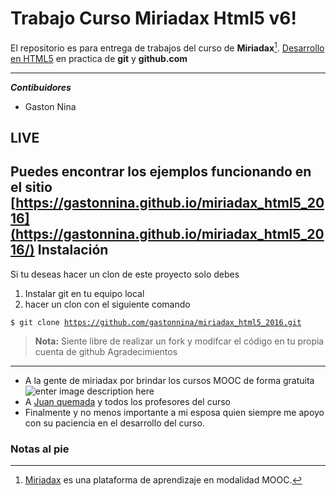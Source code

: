 Trabajo Curso Miriadax Html5 v6!
===================


El repositorio es para entrega de trabajos del curso de  **Miriadax**[^miriadax]. [Desarrollo en HTML5](https://miriadax.net/web/html5mooc) en practica de **git** y **<i class="icon-provider-github"></i> github.com**

----------

***<i class="icon-user"></i>Contibuidores***

 - Gaston Nina

<i class="icon-eye"></i> LIVE
-------------
Puedes encontrar los ejemplos funcionando en el sitio [https://gastonnina.github.io/miriadax_html5_2016](https://gastonnina.github.io/miriadax_html5_2016/)
<i class="icon-download"></i> Instalación
-------------

Si tu deseas hacer un clon de este proyecto solo debes

 1. Instalar git en tu equipo local
 2. hacer un clon con el siguiente comando
 
<code>$ git clone https://github.com/gastonnina/miriadax_html5_2016.git</code>


> **<i class="icon-pencil"></i> Nota:**
> Siente libre de realizar un fork y modifcar el código en tu propia cuenta de github
<i class="icon-users"></i> Agradecimientos 
---------------

 - A la gente de miriadax por brindar los cursos MOOC de forma gratuita
![enter image description here](https://www.miriadax.net/image/layout_set_logo?img_id=12042)
 - A [Juan quemada](https://github.com/jquemada) y todos los profesores del curso
 - Finalmente y no menos importante a mi esposa quien siempre me apoyo con su paciencia en el desarrollo del curso.

### Notas al pie

  [^miriadax]: [Miriadax](https://miriadax.net/) es una plataforma de aprendizaje en modalidad MOOC.

